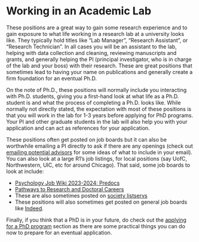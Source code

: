 # Working in an Academic Lab
These positions are a great way to gain some research experience and to gain exposure to what life working in a research lab at a university looks like. They typically hold titles like “Lab Manager”, “Research Assistant”, or “Research Technician”. In all cases you will be an assistant to the lab, helping with data collection and cleaning, reviewing manuscripts and grants, and generally helping the PI (principal investigator, who is in charge of the lab and your boss) with their research. These are great positions that sometimes lead to having your name on publications and generally create a firm foundation for an eventual Ph.D. 

On the note of Ph.D., these positions will normally include you interacting with Ph.D. students, giving you a first-hand look at what life as a Ph.D. student is and what the process of completing a Ph.D. looks like. While normally not directly stated, the expectation with most of these positions is that you will work in the lab for 1-3 years before applying for PhD programs. Your PI and other graduate students in the lab will also help you with your application and can act as references for your application.

These positions often get posted on job boards but it can also be worthwhile emailing a PI directly to ask if there are any openings (check out [emailing potential advisors](../phd/applying_phd.md) for some ideas of what to include in your email). You can also look at a large R1’s job listings, for local positions (say UofC, Northwestern, UIC, etc for around Chicago). That said, some job boards to look at include:
- [Psychology Job Wiki 2023-2024: Predocs](http://psychwikipart2.wikidot.com/predocs)
- [Pathways to Research and Doctoral Careers](https://predoc.org/opportunities)
- These are also sometimes posted on [society listservs](../general_tips/listservs.md)
- These positions will also sometimes get posted on general job boards like [Indeed](https://www.indeed.com/).

Finally, if you think that a PhD is in your future, do check out the [applying for a PhD program](../phd/applying_phd.md) section as there are some practical things you can do now to prepare for an eventual application.